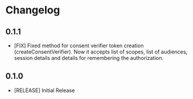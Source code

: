 # Changelog
## 0.1.1

- [FIX] Fixed method for consent verifier token creation (createConsentVerifier). Now it accepts list of scopes, list of audiences, session details and details for remembering the authorization.

## 0.1.0

- [RELEASE] Initial Release

